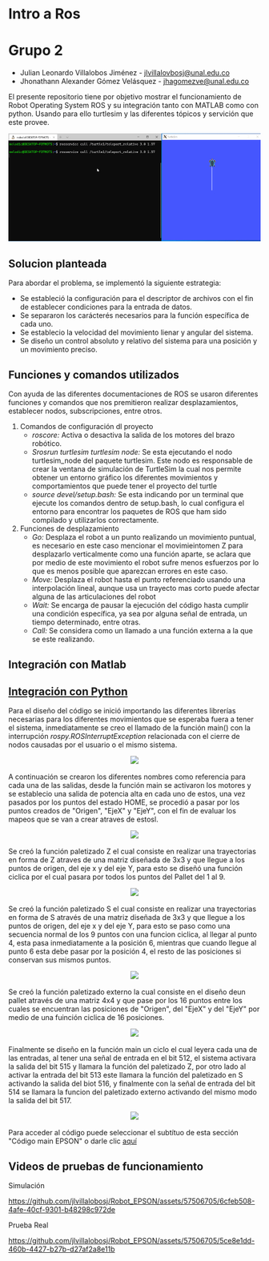 # Intro a Ros

# Grupo 2

- Julian Leonardo Villalobos Jiménez - jlvillalovbosj@unal.edu.co
- Jhonathann Alexander Gómez Velásquez - jhagomezve@unal.edu.co

El presente repositorio tiene por objetivo mostrar el funcionamiento de Robot Operating System ROS y su integración tanto con MATLAB como con python. Usando para ello turtlesim y las diferentes tópicos y servición que este provee.

<p align="center">
  <img src="/Imagenes/IntroRos.PNG" width="1000" />
</p>

## Solucion planteada

Para abordar el problema, se implementó la siguiente estrategia:

- Se estableció la configuración para el descriptor de archivos con el fin de establecer condiciones para la entrada de datos.
- Se separaron los carácterés necesarios para la función específica de cada uno.
- Se establecio la velocidad del movimiento lienar y angular del sistema.
- Se diseño un control absoluto y relativo del sistema para una posición y un movimiento preciso.

## Funciones y comandos utilizados

Con ayuda de las diferentes documentaciones de ROS se usaron diferentes funciones y comandos que nos premitieron realizar desplazamientos, establecer nodos, subscripciones, entre otros.

1. Comandos de configuración dl proyecto
    - *roscore:* Activa o desactiva la salida de los motores del brazo robótico.
    - *Srosrun turtlesim turtlesim node:* Se esta ejecutando el nodo turtlesim_node del paquete turtlesim. Este nodo es responsable de crear la ventana de simulación de TurtleSim la cual nos permite obtener un entorno gráfico los diferentes movimientos y comportamientos que puede tener el proyecto del turtle
    - *source devel/setup.bash:* Se esta indicando por un terminal que ejecute los comandos dentro de setup.bash, lo cual configura el entorno para  encontrar los paquetes de ROS que ham sido compilado y utilizarlos correctamente.
2. Funciones de desplazamiento
    - *Go:* Desplaza el robot a un punto realizando un movimiento puntual, es necesario en este caso mencionar el movimieintomen Z para desplazarlo verticalmente como una función aparte, se aclara que por medio de este movimiento el robot sufre menos esfuerzos por lo que es menos posible que aparezcan errores en este caso.
    - *Move:* Desplaza el robot hasta el punto referenciado usando una interpolación lineal, aunque usa un trayecto mas corto puede afectar alguna de las articulaciones del robot
    - *Wait:* Se encarga de pausar la ejecución del código hasta cumplir una condición específica, ya sea por alguna señal de entrada, un tiempo determinado, entre otras.
    - *Call:* Se considera como un llamado a una función externa a la que se este realizando.

## Integración con Matlab

## [Integración con Python](/catkin_ws/devel/lib/hello_turtle/myTeleopKey.py)

Para el diseño del código se inició importando las diferentes librerías necesarias para los diferentes movimientos que se esperaba fuera a tener el sistema, inmediatamente se creo el llamado de la función main() con la interrupción *rospy.ROSInterruptException* relacionada con el cierre de nodos causadas por el usuario o el mismo sistema.
<p align="center">
  <img src="/Imágenes/Codigo_TrayectoriaHOME.PNG" />
</p>

A continuación se crearon los diferentes nombres como referencia para cada una de las salidas, desde la función main se activaron los motores y se establecio una salida de potencia alta en cada uno de estos, una vez pasados por los puntos del estado HOME, se procedió a pasar por los puntos creados de "Origen", "EjeX" y "EjeY", con el fin de evaluar los mapeos que se van a crear atraves de estosl.

<p align="center">
  <img src="/Imágenes/Codigo_TrayectoriaHOME.PNG" />
</p>

Se creó la función paletizado Z el cual consiste en realizar una trayectorias en forma de Z atraves de una matriz diseñada de 3x3 y que llegue a los puntos de origen, del eje x y del eje Y, para esto se diseñó una función ciclica por el cual pasara por todos los puntos del Pallet del 1 al 9.

<p align="center">
  <img src="/Imágenes/Codigo_FuncionPaletizadoZ.PNG" />
</p>

Se creó la función paletizado S el cual consiste en realizar una trayectorias en forma de S através de una matriz diseñada de 3x3 y que llegue a los puntos de origen, del eje x y del eje Y, para esto se paso como una secuencia normal de los 9 puntos con una funcion ciclica, al llegar al punto 4, esta pasa inmediatamente a la posición 6, mientras que cuando llegue al punto 6 esta debe pasar por la posición 4, el resto de las posiciones si conservan sus mismos puntos.

<p align="center">
  <img src="/Imágenes/Codigo_FuncionPaletizadoS.PNG" />
</p>

Se creó la función paletizado externo la cual consiste en el diseño deun pallet através de una matriz 4x4 y que pase por los 16 puntos entre los cuales se encuentran las posiciones de "Origen", del "EjeX" y del "EjeY" por medio de una fuinción ciclica de 16 posiciones.

<p align="center">
  <img src="/Imágenes/Codigo_FuncionPaletizadoExterno.PNG" />
</p>

Finalmente se diseño en la función main un ciclo el cual leyera cada una de las entradas, al tener una señal de entrada en el bit 512, el sistema activara la salida del bit 515 y llamara la función del paletizado Z, por otro lado al activar la entrada del bit 513 este llamara la función del paletizado en S activando la salida del biot 516, y finalmente con la señal de entrada del bit 514 se llamara la funcion del paletizado externo activando del mismo modo la salida del bit 517.

<p align="center">
  <img src="/Imágenes/Codigo_CicloTrayectorias.PNG" />
</p>

Para acceder al código puede seleccionar el subtítuo de esta sección "Código main EPSON" o darle clic [aquí](/Lab2/Main.prg)

## Videos de pruebas de funcionamiento

Simulación

https://github.com/jlvillalobosj/Robot_EPSON/assets/57506705/6cfeb508-4afe-40cf-9301-b48298c972de

Prueba Real

https://github.com/jlvillalobosj/Robot_EPSON/assets/57506705/5ce8e1dd-460b-4427-b27b-d27af2a8e11b


